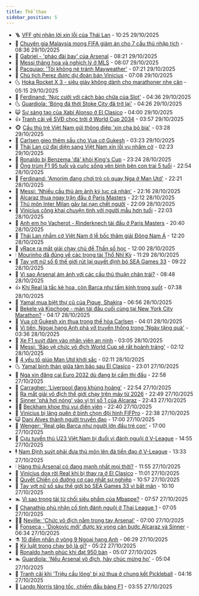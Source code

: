 ```yaml
---
title: Thể thao
sidebar_position: 5
---
```


<!-- vnexpress-the-thao:START -->
- 🪜 [VFF ghi nhận lời xin lỗi của Thái Lan](https://vnexpress.net/vff-ghi-nhan-loi-xin-loi-cua-thai-lan-4957433.html) - 10:25 29/10/2025
- 🦩 [Chuyên gia Malaysia mong FIFA giảm án cho 7 cầu thủ nhập tịch](https://vnexpress.net/chuyen-gia-malaysia-mong-fifa-giam-an-cho-7-cau-thu-nhap-tich-4957351.html) - 08:36 29/10/2025
- 🧰 [Gabriel - &#39;pháo đài bay&#39; của Arsenal](https://vnexpress.net/gabriel-phao-dai-bay-cua-arsenal-4957411.html) - 08:21 29/10/2025
- 🤗 [Messi thăng hoa và nghịch lý ở MLS](https://vnexpress.net/messi-thang-hoa-va-nghich-ly-o-mls-4957386.html) - 08:07 29/10/2025
- 🥳 [Pacquiao: &#39;Tôi không né tránh Mayweather&#39;](https://vnexpress.net/pacquiao-toi-khong-ne-tranh-mayweather-4957193.html) - 07:21 29/10/2025
- 🦣 [Chủ tịch Perez được dự đoán bán Vinicius](https://vnexpress.net/chu-tich-perez-duoc-du-doan-ban-vinicius-4957070.html) - 07:08 29/10/2025
- 🌜 [Hoka Rocket X 3 - siêu giày không dành cho marathoner nhẹ cân](https://vnexpress.net/hoka-rocket-x-3-sieu-giay-khong-danh-cho-marathoner-nhe-can-4957320.html) - 05:15 29/10/2025
- 🫶 [Ferdinand: &#39;Nực cười với cách bào chữa của Slot&#39;](https://vnexpress.net/ferdinand-nuc-cuoi-voi-cach-bao-chua-cua-slot-4957082.html) - 04:36 29/10/2025
- 🌜 [Guardiola: &#39;Bóng đá thời Stoke City đã trở lại&#39;](https://vnexpress.net/guardiola-bong-da-thoi-stoke-city-da-tro-lai-4957223.html) - 04:26 29/10/2025
- 😺 [Sự sáng tạo của Xabi Alonso ở El Clasico](https://vnexpress.net/su-sang-tao-cua-xabi-alonso-o-el-clasico-4956869.html) - 04:00 29/10/2025
- 👍 [Tranh cãi về SVĐ chọc trời ở World Cup 2034](https://vnexpress.net/tranh-cai-ve-svd-choc-troi-o-world-cup-2034-4957076.html) - 03:57 29/10/2025
- 🐵 [Cầu thủ trẻ Việt Nam gửi thông điệp &#39;xin cha bỏ bia&#39;](https://vnexpress.net/cau-thu-tre-viet-nam-gui-thong-diep-xin-cha-bo-bia-4956979.html) - 03:28 29/10/2025
- 💫 [Carlsen gieo thêm sầu cho Vua cờ Gukesh](https://vnexpress.net/carlsen-gieo-them-sau-cho-vua-co-gukesh-4957215.html) - 03:23 29/10/2025
- 🦆 [Thái Lan cử đại diện sang Việt Nam xin lỗi vụ nhầm cờ](https://vnexpress.net/thai-lan-cu-dai-dien-sang-viet-nam-xin-loi-vu-nham-co-4957180.html) - 02:23 29/10/2025
- 🙉 [Ronaldo bị Benzema &#39;đá&#39; khỏi King&#39;s Cup](https://vnexpress.net/ronaldo-bi-benzema-da-khoi-king-s-cup-4957087.html) - 23:24 28/10/2025
- 📝 [Ông trùm F1 95 tuổi và cuộc sống yên bình bên con trai 5 tuổi](https://vnexpress.net/ong-trum-f1-95-tuoi-va-cuoc-song-yen-binh-ben-con-trai-5-tuoi-4957077.html) - 22:54 28/10/2025
- 💯 [Ferdinand: &#39;Amorim đang chơi trò cò quay Nga ở Man Utd&#39;](https://vnexpress.net/ferdinand-amorim-dang-choi-tro-co-quay-nga-o-man-utd-4956950.html) - 22:21 28/10/2025
- 🌈 [Messi: &#39;Nhiều cầu thủ ám ảnh kỷ lục cá nhân&#39;](https://vnexpress.net/messi-nhieu-cau-thu-am-anh-ky-luc-ca-nhan-4957072.html) - 22:16 28/10/2025
- 🦩 [Alcaraz thua ngay trận đầu ở Paris Masters](https://vnexpress.net/alcaraz-thua-ngay-tran-dau-o-paris-masters-4957079.html) - 22:12 28/10/2025
- 🐲 [Thủ môn Inter Milan gây tai nạn chết người](https://vnexpress.net/thu-mon-inter-milan-gay-tai-nan-chet-nguoi-4957075.html) - 22:09 28/10/2025
- 🌁 [Vinicius công khai chuyện tình với người mẫu hơn tuổi](https://vnexpress.net/vinicius-cong-khai-chuyen-tinh-voi-nguoi-mau-hon-tuoi-4957080.html) - 22:03 28/10/2025
- 💯 [Anh em họ Vacherot - Rinderknech tái đấu ở Paris Masters](https://vnexpress.net/anh-em-ho-vacherot-rinderknech-tai-dau-o-paris-masters-4957078.html) - 20:40 28/10/2025
- 🌝 [Thái Lan nhầm cờ Việt Nam ở lễ bốc thăm giải Đông Nam Á](https://vnexpress.net/thai-lan-nham-co-viet-nam-o-le-boc-tham-giai-dong-nam-a-4957006.html) - 12:20 28/10/2025
- 🤖 [vRace ra mắt giải chạy chủ đề Thần số học](https://vnexpress.net/vrace-ra-mat-giai-chay-chu-de-than-so-hoc-4956970.html) - 12:00 28/10/2025
- 🕯 [Mourinho đã đúng về các trọng tài Thổ Nhĩ Kỳ](https://vnexpress.net/mourinho-da-dung-ve-cac-trong-tai-tho-nhi-ky-4956977.html) - 11:29 28/10/2025
- 🧰 [Tay vợt nữ số 6 thế giới rút lại quyết định bỏ SEA Games 33](https://vnexpress.net/tay-vot-nu-so-6-the-gioi-rut-lai-quyet-dinh-bo-sea-games-33-4956934.html) - 09:22 28/10/2025
- 🥳 [Vì sao Arsenal ám ảnh với các cầu thủ thuận chân trái?](https://vnexpress.net/vi-sao-arsenal-am-anh-voi-cac-cau-thu-thuan-chan-trai-4956897.html) - 08:48 28/10/2025
- 👍 [Khi Real là tắc kè hoa, còn Barca như tấm kính trong suốt](https://vnexpress.net/khi-real-la-tac-ke-hoa-con-barca-nhu-tam-kinh-trong-suot-4956808.html) - 07:38 28/10/2025
- 💪 [Yamal mua biệt thự cũ của Pique, Shakira](https://vnexpress.net/yamal-mua-biet-thu-cu-cua-pique-shakira-4956737.html) - 06:56 28/10/2025
- 👹 [Bekele và Kipchoge - màn tái đấu cuối cùng tại New York City Marathon?](https://vnexpress.net/bekele-va-kipchoge-man-tai-dau-cuoi-cung-tai-new-york-city-marathon-4956703.html) - 04:17 28/10/2025
- 🧰 [Vua cờ Gukesh xin thua trong thế hòa Carlsen](https://vnexpress.net/vua-co-gukesh-xin-thua-trong-the-hoa-carlsen-4956688.html) - 04:01 28/10/2025
- 🚀 [Vì tiền, Ngoại hạng Anh phá vỡ truyền thống trong &#39;Ngày tặng quà&#39;](https://vnexpress.net/vi-tien-ngoai-hang-anh-pha-vo-truyen-thong-trong-ngay-tang-qua-4956587.html) - 03:36 28/10/2025
- 🎃 [Xe F1 suýt đâm vào nhân viên an ninh](https://vnexpress.net/xe-f1-suyt-dam-vao-nhan-vien-an-ninh-4956624.html) - 03:05 28/10/2025
- 🧰 [Messi: &#39;Bảo vệ chức vô địch World Cup sẽ rất hoành tráng&#39;](https://vnexpress.net/messi-bao-ve-chuc-vo-dich-world-cup-se-rat-hoanh-trang-4956614.html) - 02:12 28/10/2025
- 👀 [4 yếu tố giúp Man Utd khởi sắc](https://vnexpress.net/4-yeu-to-giup-man-utd-khoi-sac-4956491.html) - 02:11 28/10/2025
- 🌜 [Yamal bình thản giữa tâm bão sau El Clasico](https://vnexpress.net/yamal-binh-than-giua-tam-bao-sau-el-clasico-4956536.html) - 23:01 27/10/2025
- 🫶 [Nga xin đăng cai Euro 2032 dù đang bị cấm thi đấu](https://vnexpress.net/nga-xin-dang-cai-euro-2032-du-dang-bi-cam-thi-dau-4956530.html) - 22:58 27/10/2025
- 🦄 [Carragher: &#39;Liverpool đang khủng hoảng&#39;](https://vnexpress.net/carragher-liverpool-dang-khung-hoang-4956533.html) - 22:54 27/10/2025
- 🥳 [Ra mắt giải vô địch thế giới chạy trên máy từ 2026](https://vnexpress.net/ra-mat-giai-vo-dich-the-gioi-chay-tren-may-tu-2026-4956537.html) - 22:49 27/10/2025
- 🐲 [Sinner &#39;phả hơi nóng&#39; vào vị trí số 1 của Alcaraz](https://vnexpress.net/sinner-pha-hoi-nong-vao-vi-tri-so-1-cua-alcaraz-4956535.html) - 22:43 27/10/2025
- 🧑‍🏫 [Beckham khoe thú vui điền viên](https://vnexpress.net/beckham-khoe-thu-vui-dien-vien-4956534.html) - 22:40 27/10/2025
- 🤔 [Vinicius bị lãng quên ở bình chọn đội hình FIFPro](https://vnexpress.net/vinicius-bi-lang-quen-o-binh-chon-doi-hinh-fifpro-4956540.html) - 22:38 27/10/2025
- 😺 [Dani Alves thành người truyền đạo](https://vnexpress.net/dani-alves-thanh-nguoi-truyen-dao-4956511.html) - 17:00 27/10/2025
- 💪 [Wenger: &#39;Real gặp Barca như người lớn đấu trẻ con&#39;](https://vnexpress.net/wenger-real-gap-barca-nhu-nguoi-lon-dau-tre-con-4956497.html) - 17:00 27/10/2025
- 💼 [Cựu tuyển thủ U23 Việt Nam bị đuổi vì đánh nguội ở V-League](https://vnexpress.net/cuu-tuyen-thu-u23-viet-nam-bi-duoi-vi-danh-nguoi-o-v-league-4956499.html) - 14:55 27/10/2025
- 🕴 [Nam Định suýt phải đưa thủ môn lên đá tiền đạo ở V-League](https://vnexpress.net/nam-dinh-suyt-phai-dua-thu-mon-len-da-tien-dao-o-v-league-4956489.html) - 13:33 27/10/2025
- 🕯 [Hàng thủ Arsenal có đang mạnh nhất mọi thời?](https://vnexpress.net/hang-thu-arsenal-co-dang-manh-nhat-moi-thoi-4956388.html) - 11:55 27/10/2025
- 📝 [Vinicius doạ rời Real khi bị thay ra ở El Clasico](https://vnexpress.net/vinicius-doa-roi-real-khi-bi-thay-ra-o-el-clasico-4956414.html) - 11:01 27/10/2025
- 🧐 [Quyết Chiến có đường cơ cao nhất sự nghiệp](https://vnexpress.net/quyet-chien-co-duong-co-cao-nhat-su-nghiep-4956427.html) - 10:57 27/10/2025
- 🙉 [Tay vợt nữ số sáu thế giới bỏ SEA Games 33 vì bất mãn](https://vnexpress.net/tay-vot-nu-so-sau-the-gioi-bo-sea-games-33-vi-bat-man-4956446.html) - 10:10 27/10/2025
- 🏊 [Vì sao trọng tài từ chối siêu phẩm của Mbappe?](https://vnexpress.net/vi-sao-trong-tai-tu-choi-sieu-pham-cua-mbappe-4956119.html) - 07:57 27/10/2025
- 🌊 [Chanathip phủ nhận cố tình đánh nguội ở Thai League 1](https://vnexpress.net/chanathip-phu-nhan-co-tinh-danh-nguoi-o-thai-league-1-4956313.html) - 07:05 27/10/2025
- 👨‍🏫 [Neville: &#39;Chức vô địch nằm trong tay Arsenal&#39;](https://vnexpress.net/neville-chuc-vo-dich-nam-trong-tay-arsenal-4956140.html) - 07:00 27/10/2025
- 🥷 [Fonseca - &#39;Djokovic mới&#39; được kỳ vọng cản bước Alcaraz và Sinner](https://vnexpress.net/fonseca-djokovic-moi-duoc-ky-vong-can-buoc-alcaraz-va-sinner-4956271.html) - 06:34 27/10/2025
- ⚗️ [10 điểm nhấn ở vòng 9 Ngoại hạng Anh](https://vnexpress.net/10-diem-nhan-o-vong-9-ngoai-hang-anh-4956001.html) - 06:29 27/10/2025
- 🌮 [Kỷ luật trong chạy bộ là gì?](https://vnexpress.net/ky-luat-trong-chay-bo-la-gi-4956291.html) - 05:22 27/10/2025
- 🤩 [Ronaldo hạnh phúc khi đạt 950 bàn](https://vnexpress.net/ronaldo-hanh-phuc-khi-dat-950-ban-4956169.html) - 05:07 27/10/2025
- 🏊 [Guardiola: &#39;Nếu Arsenal vô địch, hãy chúc mừng họ&#39;](https://vnexpress.net/guardiola-neu-arsenal-vo-dich-hay-chuc-mung-ho-4956230.html) - 05:04 27/10/2025
- 🐎 [Tranh cãi khi &#39;Triệu cầu lông&#39; bị xử thua ở chung kết Pickleball](https://vnexpress.net/tranh-cai-khi-trieu-cau-long-bi-xu-thua-o-chung-ket-pickleball-4956225.html) - 04:16 27/10/2025
- 💫 [Lando Norris tăng tốc, chiếm đầu bảng F1](https://vnexpress.net/lando-norris-tang-toc-chiem-dau-bang-f1-4956136.html) - 03:55 27/10/2025<!-- vnexpress-the-thao:END -->
